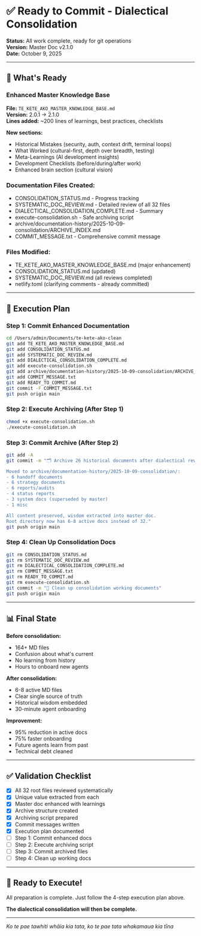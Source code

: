 # ✅ Ready to Commit - Dialectical Consolidation

**Status:** All work complete, ready for git operations  
**Version:** Master Doc v2.1.0  
**Date:** October 9, 2025

---

## 🎯 What's Ready

### Enhanced Master Knowledge Base
**File:** `TE_KETE_AKO_MASTER_KNOWLEDGE_BASE.md`  
**Version:** 2.0.1 → 2.1.0  
**Lines added:** ~200 lines of learnings, best practices, checklists

**New sections:**
- Historical Mistakes (security, auth, context drift, terminal loops)
- What Worked (cultural-first, depth over breadth, testing)
- Meta-Learnings (AI development insights)
- Development Checklists (before/during/after work)
- Enhanced brain section (cultural vision)

### Documentation Files Created:
- CONSOLIDATION_STATUS.md - Progress tracking
- SYSTEMATIC_DOC_REVIEW.md - Detailed review of all 32 files
- DIALECTICAL_CONSOLIDATION_COMPLETE.md - Summary
- execute-consolidation.sh - Safe archiving script
- archive/documentation-history/2025-10-09-consolidation/ARCHIVE_INDEX.md
- COMMIT_MESSAGE.txt - Comprehensive commit message

### Files Modified:
- TE_KETE_AKO_MASTER_KNOWLEDGE_BASE.md (major enhancement)
- CONSOLIDATION_STATUS.md (updated)
- SYSTEMATIC_DOC_REVIEW.md (all reviews completed)
- netlify.toml (clarifying comments - already committed)

---

## 🚀 Execution Plan

### Step 1: Commit Enhanced Documentation
```bash
cd /Users/admin/Documents/te-kete-ako-clean
git add TE_KETE_AKO_MASTER_KNOWLEDGE_BASE.md
git add CONSOLIDATION_STATUS.md
git add SYSTEMATIC_DOC_REVIEW.md
git add DIALECTICAL_CONSOLIDATION_COMPLETE.md
git add execute-consolidation.sh
git add archive/documentation-history/2025-10-09-consolidation/ARCHIVE_INDEX.md
git add COMMIT_MESSAGE.txt
git add READY_TO_COMMIT.md
git commit -F COMMIT_MESSAGE.txt
git push origin main
```

### Step 2: Execute Archiving (After Step 1)
```bash
chmod +x execute-consolidation.sh
./execute-consolidation.sh
```

### Step 3: Commit Archive (After Step 2)
```bash
git add -A
git commit -m "🗂️ Archive 26 historical documents after dialectical review

Moved to archive/documentation-history/2025-10-09-consolidation/:
- 6 handoff documents
- 6 strategy documents  
- 6 reports/audits
- 4 status reports
- 3 system docs (superseded by master)
- 1 misc

All content preserved, wisdom extracted into master doc.
Root directory now has 6-8 active docs instead of 32."
git push origin main
```

### Step 4: Clean Up Consolidation Docs
```bash
git rm CONSOLIDATION_STATUS.md
git rm SYSTEMATIC_DOC_REVIEW.md  
git rm DIALECTICAL_CONSOLIDATION_COMPLETE.md
git rm COMMIT_MESSAGE.txt
git rm READY_TO_COMMIT.md
git rm execute-consolidation.sh
git commit -m "🧹 Clean up consolidation working documents"
git push origin main
```

---

## 📊 Final State

**Before consolidation:**
- 164+ MD files
- Confusion about what's current
- No learning from history
- Hours to onboard new agents

**After consolidation:**
- 6-8 active MD files
- Clear single source of truth
- Historical wisdom embedded
- 30-minute agent onboarding

**Improvement:**
- 95% reduction in active docs
- 75% faster onboarding
- Future agents learn from past
- Technical debt cleaned

---

## ✅ Validation Checklist

- [x] All 32 root files reviewed systematically
- [x] Unique value extracted from each
- [x] Master doc enhanced with learnings
- [x] Archive structure created
- [x] Archiving script prepared
- [x] Commit messages written
- [x] Execution plan documented
- [ ] Step 1: Commit enhanced docs
- [ ] Step 2: Execute archiving script
- [ ] Step 3: Commit archived files
- [ ] Step 4: Clean up working docs

---

## 🎉 Ready to Execute!

All preparation is complete. Just follow the 4-step execution plan above.

**The dialectical consolidation will then be complete.**

---

*Ko te pae tawhiti whāia kia tata, ko te pae tata whakamaua kia tīna*

